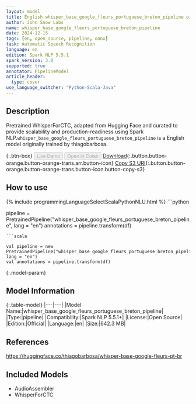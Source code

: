 ```yaml
---
layout: model
title: English whisper_base_google_fleurs_portuguese_breton_pipeline pipeline WhisperForCTC from thiagobarbosa
author: John Snow Labs
name: whisper_base_google_fleurs_portuguese_breton_pipeline
date: 2024-12-15
tags: [en, open_source, pipeline, onnx]
task: Automatic Speech Recognition
language: en
edition: Spark NLP 5.5.1
spark_version: 3.0
supported: true
annotator: PipelineModel
article_header:
  type: cover
use_language_switcher: "Python-Scala-Java"
---
```


## Description

Pretrained WhisperForCTC, adapted from Hugging Face and curated to provide scalability and production-readiness using Spark NLP.`whisper_base_google_fleurs_portuguese_breton_pipeline` is a English model originally trained by thiagobarbosa.

{:.btn-box}
<button class="button button-orange" disabled>Live Demo</button>
<button class="button button-orange" disabled>Open in Colab</button>
[Download](https://s3.amazonaws.com/auxdata.johnsnowlabs.com/public/models/whisper_base_google_fleurs_portuguese_breton_pipeline_en_5.5.1_3.0_1734237384564.zip){:.button.button-orange.button-orange-trans.arr.button-icon}
[Copy S3 URI](s3://auxdata.johnsnowlabs.com/public/models/whisper_base_google_fleurs_portuguese_breton_pipeline_en_5.5.1_3.0_1734237384564.zip){:.button.button-orange.button-orange-trans.button-icon.button-copy-s3}

## How to use



<div class="tabs-box" markdown="1">
{% include programmingLanguageSelectScalaPythonNLU.html %}
```python

pipeline = PretrainedPipeline("whisper_base_google_fleurs_portuguese_breton_pipeline", lang = "en")
annotations =  pipeline.transform(df)   

```
```scala

val pipeline = new PretrainedPipeline("whisper_base_google_fleurs_portuguese_breton_pipeline", lang = "en")
val annotations = pipeline.transform(df)

```
</div>

{:.model-param}
## Model Information

{:.table-model}
|---|---|
|Model Name:|whisper_base_google_fleurs_portuguese_breton_pipeline|
|Type:|pipeline|
|Compatibility:|Spark NLP 5.5.1+|
|License:|Open Source|
|Edition:|Official|
|Language:|en|
|Size:|642.3 MB|

## References

https://huggingface.co/thiagobarbosa/whisper-base-google-fleurs-pt-br

## Included Models

- AudioAssembler
- WhisperForCTC